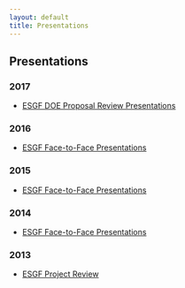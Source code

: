 ```yaml
---
layout: default
title: Presentations
---
```


## Presentations

###   2017

* <a href="2017-DOE-Review.html">ESGF DOE Proposal Review Presentations</a>

### 2016

* <a href="2016-F2F.html"> ESGF Face-to-Face Presentations</a>

### 2015

* <a href="2015-F2F.html"> ESGF Face-to-Face Presentations</a>

### 2014

* <a href="2014-F2F.html"> ESGF Face-to-Face Presentations</a>

### 2013

* <a href="{{site.esgf-media}}/pdf/esgf-project-review.pdf" target="_blank">ESGF Project Review</a>

